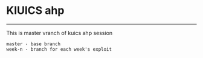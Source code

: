 # KIUICS ahp
---
This is master vranch of kuics ahp session

```
master - base branch
week-n - branch for each week's exploit
```
